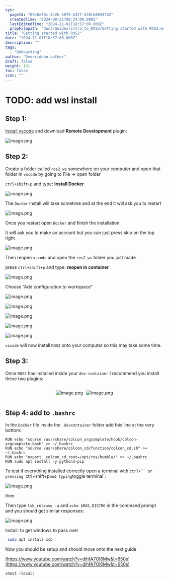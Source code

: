 ```yaml
---
sys:
  pageId: "89e0a78c-4e2b-4070-b327-d28cb0694742"
  createdTime: "2024-08-21T00:24:00.000Z"
  lastEditedTime: "2024-11-01T18:57:00.000Z"
  propFilepath: "docs/Guides/intro_to_ROS2/Getting started with ROS2.md"
title: "Getting started with ROS2"
date: "2024-11-01T18:57:00.000Z"
description: ""
tags:
  - "Onboarding"
author: "Overridden author"
draft: false
weight: 141
toc: false
icon: ""
---
```


# TODO: add wsl install

## Step 1:

[Install vscode](https://code.visualstudio.com/download) and download **Remote Development** plugin:

![image.png](https://prod-files-secure.s3.us-west-2.amazonaws.com/d518164a-d88e-44d1-a4ee-3adb3bd8bce0/efb52993-1881-4a40-b95e-6f020334f022/image.png?X-Amz-Algorithm=AWS4-HMAC-SHA256&X-Amz-Content-Sha256=UNSIGNED-PAYLOAD&X-Amz-Credential=ASIAZI2LB466U4GLBNYR%2F20250413%2Fus-west-2%2Fs3%2Faws4_request&X-Amz-Date=20250413T110109Z&X-Amz-Expires=3600&X-Amz-Security-Token=IQoJb3JpZ2luX2VjEHMaCXVzLXdlc3QtMiJIMEYCIQCn4Lfs%2F4K7JRKxDs4qevy0bdFQRtQbWQTPIVXJdRikVgIhANonry1eAOWZYF7pOeLGsgiNvFjH8fENO4dCHmnJ3iTmKogECOv%2F%2F%2F%2F%2F%2F%2F%2F%2F%2FwEQABoMNjM3NDIzMTgzODA1Igy7XFrYPWehkzeME%2Bkq3AP881Uro710M2L8jrrpLHVDLEktnc164dweQJr6BCyCftXlDHFOgqW9AsK8lZ5GNNGLkh8kFCvJjeMckLlHyQImpMOVbb7l1GmN0OWTzMCgSKLP5lM1SaGMsoJx%2Fxlk22TLgVyBc9hyu%2Byvw2FzpTX1ue4BDq%2FR0MrCsEjnZe7jUAPDW3rRgtmEFQ%2BoiWebO35HUGDCT2XPr7m3TuIAHH3KKA4a8DBz07J3FtYPDz%2Fcee7nmaLLUlKFtcWrP20vwG6H8229ga%2BG%2Falkc%2FCxBDJde6KtB4sXlPX4BYOcy76wXptfSFfGxZsdod4%2BNwbHkgZJocp7MNyM%2BLVF8ehZHPKvcpQnSw%2Fw8k%2F0yANEz3eCyei45BssYnROPDCvDSSyR6XgktiF4xc7xoBHFpWTcCDmNzpBmXC3plhyKdh6%2FVTn8CMCKVOGpg%2FcPbsizEOwLrInpttBtxJTNrmm86qVBXsbiRXEbesDA4NbjIyoEo7FubqX65XmX%2FhhhejFnLbvjCyDmtYBt9o%2Fjo2z1TQpRym%2BN1Q8hL%2BL250d1nMAGZLfyxDAsP64lGq263EI%2BS%2FmrEm%2BBRpZsLfeUTV6TwOnafWixbkHPfa66wQd9vCPPe1XLMNp7ulBz0bMz%2FHw4zCuo%2B6%2FBjqkAZFxFoJQsIad2wklNJN6LWzkfsNQ78ajLWO%2B%2Bj7UB0C4FnUHw2SCJHKnTOJ5a6rDrVm4STDWhNRfHbSynhOlO2zBKzz1wzK3CIMwVA0nFd%2BD45BtYjOdDzZEgyBuAn4sazzk%2Fz2jiWmSOdK0VSFba0UBUr2K%2Bgq%2FcLp4nuiA6ad8Anczuq4ZBPmyifZOeL8W%2BVMZSEUQ3bqkLUDeHGlTuqmx0%2BwI&X-Amz-Signature=25e1c2c0ad4526e27eb9a9c8864cc2b6035389747dccca19f6d9b614fa5e8da5&X-Amz-SignedHeaders=host&x-id=GetObject)

## Step 2:

Create a folder called `ros2_ws` somewhere on your computer and open that folder in `vscode` by going to File → open folder 

`ctrl+shift+p` and type: **Install Docker**

![image.png](https://prod-files-secure.s3.us-west-2.amazonaws.com/d518164a-d88e-44d1-a4ee-3adb3bd8bce0/2269dc0e-1cd5-47ff-bceb-c04ad9b2eab0/image.png?X-Amz-Algorithm=AWS4-HMAC-SHA256&X-Amz-Content-Sha256=UNSIGNED-PAYLOAD&X-Amz-Credential=ASIAZI2LB466U4GLBNYR%2F20250413%2Fus-west-2%2Fs3%2Faws4_request&X-Amz-Date=20250413T110109Z&X-Amz-Expires=3600&X-Amz-Security-Token=IQoJb3JpZ2luX2VjEHMaCXVzLXdlc3QtMiJIMEYCIQCn4Lfs%2F4K7JRKxDs4qevy0bdFQRtQbWQTPIVXJdRikVgIhANonry1eAOWZYF7pOeLGsgiNvFjH8fENO4dCHmnJ3iTmKogECOv%2F%2F%2F%2F%2F%2F%2F%2F%2F%2FwEQABoMNjM3NDIzMTgzODA1Igy7XFrYPWehkzeME%2Bkq3AP881Uro710M2L8jrrpLHVDLEktnc164dweQJr6BCyCftXlDHFOgqW9AsK8lZ5GNNGLkh8kFCvJjeMckLlHyQImpMOVbb7l1GmN0OWTzMCgSKLP5lM1SaGMsoJx%2Fxlk22TLgVyBc9hyu%2Byvw2FzpTX1ue4BDq%2FR0MrCsEjnZe7jUAPDW3rRgtmEFQ%2BoiWebO35HUGDCT2XPr7m3TuIAHH3KKA4a8DBz07J3FtYPDz%2Fcee7nmaLLUlKFtcWrP20vwG6H8229ga%2BG%2Falkc%2FCxBDJde6KtB4sXlPX4BYOcy76wXptfSFfGxZsdod4%2BNwbHkgZJocp7MNyM%2BLVF8ehZHPKvcpQnSw%2Fw8k%2F0yANEz3eCyei45BssYnROPDCvDSSyR6XgktiF4xc7xoBHFpWTcCDmNzpBmXC3plhyKdh6%2FVTn8CMCKVOGpg%2FcPbsizEOwLrInpttBtxJTNrmm86qVBXsbiRXEbesDA4NbjIyoEo7FubqX65XmX%2FhhhejFnLbvjCyDmtYBt9o%2Fjo2z1TQpRym%2BN1Q8hL%2BL250d1nMAGZLfyxDAsP64lGq263EI%2BS%2FmrEm%2BBRpZsLfeUTV6TwOnafWixbkHPfa66wQd9vCPPe1XLMNp7ulBz0bMz%2FHw4zCuo%2B6%2FBjqkAZFxFoJQsIad2wklNJN6LWzkfsNQ78ajLWO%2B%2Bj7UB0C4FnUHw2SCJHKnTOJ5a6rDrVm4STDWhNRfHbSynhOlO2zBKzz1wzK3CIMwVA0nFd%2BD45BtYjOdDzZEgyBuAn4sazzk%2Fz2jiWmSOdK0VSFba0UBUr2K%2Bgq%2FcLp4nuiA6ad8Anczuq4ZBPmyifZOeL8W%2BVMZSEUQ3bqkLUDeHGlTuqmx0%2BwI&X-Amz-Signature=62a23b0b5c6dc48e83b4ac3ba2afc411d0793f053cce7e9c5c82241b8772d71d&X-Amz-SignedHeaders=host&x-id=GetObject)

The `Docker` install will take sometime and at the end it will ask you to restart

![image.png](https://prod-files-secure.s3.us-west-2.amazonaws.com/d518164a-d88e-44d1-a4ee-3adb3bd8bce0/ed233f78-be33-4b1f-b89c-9c346c0e961e/image.png?X-Amz-Algorithm=AWS4-HMAC-SHA256&X-Amz-Content-Sha256=UNSIGNED-PAYLOAD&X-Amz-Credential=ASIAZI2LB466U4GLBNYR%2F20250413%2Fus-west-2%2Fs3%2Faws4_request&X-Amz-Date=20250413T110109Z&X-Amz-Expires=3600&X-Amz-Security-Token=IQoJb3JpZ2luX2VjEHMaCXVzLXdlc3QtMiJIMEYCIQCn4Lfs%2F4K7JRKxDs4qevy0bdFQRtQbWQTPIVXJdRikVgIhANonry1eAOWZYF7pOeLGsgiNvFjH8fENO4dCHmnJ3iTmKogECOv%2F%2F%2F%2F%2F%2F%2F%2F%2F%2FwEQABoMNjM3NDIzMTgzODA1Igy7XFrYPWehkzeME%2Bkq3AP881Uro710M2L8jrrpLHVDLEktnc164dweQJr6BCyCftXlDHFOgqW9AsK8lZ5GNNGLkh8kFCvJjeMckLlHyQImpMOVbb7l1GmN0OWTzMCgSKLP5lM1SaGMsoJx%2Fxlk22TLgVyBc9hyu%2Byvw2FzpTX1ue4BDq%2FR0MrCsEjnZe7jUAPDW3rRgtmEFQ%2BoiWebO35HUGDCT2XPr7m3TuIAHH3KKA4a8DBz07J3FtYPDz%2Fcee7nmaLLUlKFtcWrP20vwG6H8229ga%2BG%2Falkc%2FCxBDJde6KtB4sXlPX4BYOcy76wXptfSFfGxZsdod4%2BNwbHkgZJocp7MNyM%2BLVF8ehZHPKvcpQnSw%2Fw8k%2F0yANEz3eCyei45BssYnROPDCvDSSyR6XgktiF4xc7xoBHFpWTcCDmNzpBmXC3plhyKdh6%2FVTn8CMCKVOGpg%2FcPbsizEOwLrInpttBtxJTNrmm86qVBXsbiRXEbesDA4NbjIyoEo7FubqX65XmX%2FhhhejFnLbvjCyDmtYBt9o%2Fjo2z1TQpRym%2BN1Q8hL%2BL250d1nMAGZLfyxDAsP64lGq263EI%2BS%2FmrEm%2BBRpZsLfeUTV6TwOnafWixbkHPfa66wQd9vCPPe1XLMNp7ulBz0bMz%2FHw4zCuo%2B6%2FBjqkAZFxFoJQsIad2wklNJN6LWzkfsNQ78ajLWO%2B%2Bj7UB0C4FnUHw2SCJHKnTOJ5a6rDrVm4STDWhNRfHbSynhOlO2zBKzz1wzK3CIMwVA0nFd%2BD45BtYjOdDzZEgyBuAn4sazzk%2Fz2jiWmSOdK0VSFba0UBUr2K%2Bgq%2FcLp4nuiA6ad8Anczuq4ZBPmyifZOeL8W%2BVMZSEUQ3bqkLUDeHGlTuqmx0%2BwI&X-Amz-Signature=8aa370c591f2ad463f9c479ca5db92a2b10ef92311a4b387bd142c145ef40d87&X-Amz-SignedHeaders=host&x-id=GetObject)

Once you restart open `Docker` and finish the installation

It will ask you to make an account but you can just press skip on the top right

![image.png](https://prod-files-secure.s3.us-west-2.amazonaws.com/d518164a-d88e-44d1-a4ee-3adb3bd8bce0/21010ad9-1659-4fd9-9f59-9932a09b2a3d/image.png?X-Amz-Algorithm=AWS4-HMAC-SHA256&X-Amz-Content-Sha256=UNSIGNED-PAYLOAD&X-Amz-Credential=ASIAZI2LB466U4GLBNYR%2F20250413%2Fus-west-2%2Fs3%2Faws4_request&X-Amz-Date=20250413T110109Z&X-Amz-Expires=3600&X-Amz-Security-Token=IQoJb3JpZ2luX2VjEHMaCXVzLXdlc3QtMiJIMEYCIQCn4Lfs%2F4K7JRKxDs4qevy0bdFQRtQbWQTPIVXJdRikVgIhANonry1eAOWZYF7pOeLGsgiNvFjH8fENO4dCHmnJ3iTmKogECOv%2F%2F%2F%2F%2F%2F%2F%2F%2F%2FwEQABoMNjM3NDIzMTgzODA1Igy7XFrYPWehkzeME%2Bkq3AP881Uro710M2L8jrrpLHVDLEktnc164dweQJr6BCyCftXlDHFOgqW9AsK8lZ5GNNGLkh8kFCvJjeMckLlHyQImpMOVbb7l1GmN0OWTzMCgSKLP5lM1SaGMsoJx%2Fxlk22TLgVyBc9hyu%2Byvw2FzpTX1ue4BDq%2FR0MrCsEjnZe7jUAPDW3rRgtmEFQ%2BoiWebO35HUGDCT2XPr7m3TuIAHH3KKA4a8DBz07J3FtYPDz%2Fcee7nmaLLUlKFtcWrP20vwG6H8229ga%2BG%2Falkc%2FCxBDJde6KtB4sXlPX4BYOcy76wXptfSFfGxZsdod4%2BNwbHkgZJocp7MNyM%2BLVF8ehZHPKvcpQnSw%2Fw8k%2F0yANEz3eCyei45BssYnROPDCvDSSyR6XgktiF4xc7xoBHFpWTcCDmNzpBmXC3plhyKdh6%2FVTn8CMCKVOGpg%2FcPbsizEOwLrInpttBtxJTNrmm86qVBXsbiRXEbesDA4NbjIyoEo7FubqX65XmX%2FhhhejFnLbvjCyDmtYBt9o%2Fjo2z1TQpRym%2BN1Q8hL%2BL250d1nMAGZLfyxDAsP64lGq263EI%2BS%2FmrEm%2BBRpZsLfeUTV6TwOnafWixbkHPfa66wQd9vCPPe1XLMNp7ulBz0bMz%2FHw4zCuo%2B6%2FBjqkAZFxFoJQsIad2wklNJN6LWzkfsNQ78ajLWO%2B%2Bj7UB0C4FnUHw2SCJHKnTOJ5a6rDrVm4STDWhNRfHbSynhOlO2zBKzz1wzK3CIMwVA0nFd%2BD45BtYjOdDzZEgyBuAn4sazzk%2Fz2jiWmSOdK0VSFba0UBUr2K%2Bgq%2FcLp4nuiA6ad8Anczuq4ZBPmyifZOeL8W%2BVMZSEUQ3bqkLUDeHGlTuqmx0%2BwI&X-Amz-Signature=107f68dc09327703829f22313649429ae0924e6b7f3fcbed371904233b505c4a&X-Amz-SignedHeaders=host&x-id=GetObject)

Then reopen `vscode` and open the `ros2_ws` folder you just made

press `ctrl+shift+p` and type: **reopen in container**

![image.png](https://prod-files-secure.s3.us-west-2.amazonaws.com/d518164a-d88e-44d1-a4ee-3adb3bd8bce0/4e93b8c2-41ad-488c-8095-c74205196118/image.png?X-Amz-Algorithm=AWS4-HMAC-SHA256&X-Amz-Content-Sha256=UNSIGNED-PAYLOAD&X-Amz-Credential=ASIAZI2LB466U4GLBNYR%2F20250413%2Fus-west-2%2Fs3%2Faws4_request&X-Amz-Date=20250413T110109Z&X-Amz-Expires=3600&X-Amz-Security-Token=IQoJb3JpZ2luX2VjEHMaCXVzLXdlc3QtMiJIMEYCIQCn4Lfs%2F4K7JRKxDs4qevy0bdFQRtQbWQTPIVXJdRikVgIhANonry1eAOWZYF7pOeLGsgiNvFjH8fENO4dCHmnJ3iTmKogECOv%2F%2F%2F%2F%2F%2F%2F%2F%2F%2FwEQABoMNjM3NDIzMTgzODA1Igy7XFrYPWehkzeME%2Bkq3AP881Uro710M2L8jrrpLHVDLEktnc164dweQJr6BCyCftXlDHFOgqW9AsK8lZ5GNNGLkh8kFCvJjeMckLlHyQImpMOVbb7l1GmN0OWTzMCgSKLP5lM1SaGMsoJx%2Fxlk22TLgVyBc9hyu%2Byvw2FzpTX1ue4BDq%2FR0MrCsEjnZe7jUAPDW3rRgtmEFQ%2BoiWebO35HUGDCT2XPr7m3TuIAHH3KKA4a8DBz07J3FtYPDz%2Fcee7nmaLLUlKFtcWrP20vwG6H8229ga%2BG%2Falkc%2FCxBDJde6KtB4sXlPX4BYOcy76wXptfSFfGxZsdod4%2BNwbHkgZJocp7MNyM%2BLVF8ehZHPKvcpQnSw%2Fw8k%2F0yANEz3eCyei45BssYnROPDCvDSSyR6XgktiF4xc7xoBHFpWTcCDmNzpBmXC3plhyKdh6%2FVTn8CMCKVOGpg%2FcPbsizEOwLrInpttBtxJTNrmm86qVBXsbiRXEbesDA4NbjIyoEo7FubqX65XmX%2FhhhejFnLbvjCyDmtYBt9o%2Fjo2z1TQpRym%2BN1Q8hL%2BL250d1nMAGZLfyxDAsP64lGq263EI%2BS%2FmrEm%2BBRpZsLfeUTV6TwOnafWixbkHPfa66wQd9vCPPe1XLMNp7ulBz0bMz%2FHw4zCuo%2B6%2FBjqkAZFxFoJQsIad2wklNJN6LWzkfsNQ78ajLWO%2B%2Bj7UB0C4FnUHw2SCJHKnTOJ5a6rDrVm4STDWhNRfHbSynhOlO2zBKzz1wzK3CIMwVA0nFd%2BD45BtYjOdDzZEgyBuAn4sazzk%2Fz2jiWmSOdK0VSFba0UBUr2K%2Bgq%2FcLp4nuiA6ad8Anczuq4ZBPmyifZOeL8W%2BVMZSEUQ3bqkLUDeHGlTuqmx0%2BwI&X-Amz-Signature=bc09877c54d52aa52d4c5139fbe05caf2784999005e6971a84b108be2009a05a&X-Amz-SignedHeaders=host&x-id=GetObject)

Choose “Add configuration to workspace”

![image.png](https://prod-files-secure.s3.us-west-2.amazonaws.com/d518164a-d88e-44d1-a4ee-3adb3bd8bce0/9560b282-5060-4989-ba37-97e7b2c22476/image.png?X-Amz-Algorithm=AWS4-HMAC-SHA256&X-Amz-Content-Sha256=UNSIGNED-PAYLOAD&X-Amz-Credential=ASIAZI2LB466U4GLBNYR%2F20250413%2Fus-west-2%2Fs3%2Faws4_request&X-Amz-Date=20250413T110109Z&X-Amz-Expires=3600&X-Amz-Security-Token=IQoJb3JpZ2luX2VjEHMaCXVzLXdlc3QtMiJIMEYCIQCn4Lfs%2F4K7JRKxDs4qevy0bdFQRtQbWQTPIVXJdRikVgIhANonry1eAOWZYF7pOeLGsgiNvFjH8fENO4dCHmnJ3iTmKogECOv%2F%2F%2F%2F%2F%2F%2F%2F%2F%2FwEQABoMNjM3NDIzMTgzODA1Igy7XFrYPWehkzeME%2Bkq3AP881Uro710M2L8jrrpLHVDLEktnc164dweQJr6BCyCftXlDHFOgqW9AsK8lZ5GNNGLkh8kFCvJjeMckLlHyQImpMOVbb7l1GmN0OWTzMCgSKLP5lM1SaGMsoJx%2Fxlk22TLgVyBc9hyu%2Byvw2FzpTX1ue4BDq%2FR0MrCsEjnZe7jUAPDW3rRgtmEFQ%2BoiWebO35HUGDCT2XPr7m3TuIAHH3KKA4a8DBz07J3FtYPDz%2Fcee7nmaLLUlKFtcWrP20vwG6H8229ga%2BG%2Falkc%2FCxBDJde6KtB4sXlPX4BYOcy76wXptfSFfGxZsdod4%2BNwbHkgZJocp7MNyM%2BLVF8ehZHPKvcpQnSw%2Fw8k%2F0yANEz3eCyei45BssYnROPDCvDSSyR6XgktiF4xc7xoBHFpWTcCDmNzpBmXC3plhyKdh6%2FVTn8CMCKVOGpg%2FcPbsizEOwLrInpttBtxJTNrmm86qVBXsbiRXEbesDA4NbjIyoEo7FubqX65XmX%2FhhhejFnLbvjCyDmtYBt9o%2Fjo2z1TQpRym%2BN1Q8hL%2BL250d1nMAGZLfyxDAsP64lGq263EI%2BS%2FmrEm%2BBRpZsLfeUTV6TwOnafWixbkHPfa66wQd9vCPPe1XLMNp7ulBz0bMz%2FHw4zCuo%2B6%2FBjqkAZFxFoJQsIad2wklNJN6LWzkfsNQ78ajLWO%2B%2Bj7UB0C4FnUHw2SCJHKnTOJ5a6rDrVm4STDWhNRfHbSynhOlO2zBKzz1wzK3CIMwVA0nFd%2BD45BtYjOdDzZEgyBuAn4sazzk%2Fz2jiWmSOdK0VSFba0UBUr2K%2Bgq%2FcLp4nuiA6ad8Anczuq4ZBPmyifZOeL8W%2BVMZSEUQ3bqkLUDeHGlTuqmx0%2BwI&X-Amz-Signature=c418dadb06e7cec5f47d58d822a48c5c5fdb0537aa52a1aa67d9c84b81e97ba6&X-Amz-SignedHeaders=host&x-id=GetObject)

![image.png](https://prod-files-secure.s3.us-west-2.amazonaws.com/d518164a-d88e-44d1-a4ee-3adb3bd8bce0/2ee63f81-886b-48e8-a553-dc6e5eac99e4/image.png?X-Amz-Algorithm=AWS4-HMAC-SHA256&X-Amz-Content-Sha256=UNSIGNED-PAYLOAD&X-Amz-Credential=ASIAZI2LB466U4GLBNYR%2F20250413%2Fus-west-2%2Fs3%2Faws4_request&X-Amz-Date=20250413T110109Z&X-Amz-Expires=3600&X-Amz-Security-Token=IQoJb3JpZ2luX2VjEHMaCXVzLXdlc3QtMiJIMEYCIQCn4Lfs%2F4K7JRKxDs4qevy0bdFQRtQbWQTPIVXJdRikVgIhANonry1eAOWZYF7pOeLGsgiNvFjH8fENO4dCHmnJ3iTmKogECOv%2F%2F%2F%2F%2F%2F%2F%2F%2F%2FwEQABoMNjM3NDIzMTgzODA1Igy7XFrYPWehkzeME%2Bkq3AP881Uro710M2L8jrrpLHVDLEktnc164dweQJr6BCyCftXlDHFOgqW9AsK8lZ5GNNGLkh8kFCvJjeMckLlHyQImpMOVbb7l1GmN0OWTzMCgSKLP5lM1SaGMsoJx%2Fxlk22TLgVyBc9hyu%2Byvw2FzpTX1ue4BDq%2FR0MrCsEjnZe7jUAPDW3rRgtmEFQ%2BoiWebO35HUGDCT2XPr7m3TuIAHH3KKA4a8DBz07J3FtYPDz%2Fcee7nmaLLUlKFtcWrP20vwG6H8229ga%2BG%2Falkc%2FCxBDJde6KtB4sXlPX4BYOcy76wXptfSFfGxZsdod4%2BNwbHkgZJocp7MNyM%2BLVF8ehZHPKvcpQnSw%2Fw8k%2F0yANEz3eCyei45BssYnROPDCvDSSyR6XgktiF4xc7xoBHFpWTcCDmNzpBmXC3plhyKdh6%2FVTn8CMCKVOGpg%2FcPbsizEOwLrInpttBtxJTNrmm86qVBXsbiRXEbesDA4NbjIyoEo7FubqX65XmX%2FhhhejFnLbvjCyDmtYBt9o%2Fjo2z1TQpRym%2BN1Q8hL%2BL250d1nMAGZLfyxDAsP64lGq263EI%2BS%2FmrEm%2BBRpZsLfeUTV6TwOnafWixbkHPfa66wQd9vCPPe1XLMNp7ulBz0bMz%2FHw4zCuo%2B6%2FBjqkAZFxFoJQsIad2wklNJN6LWzkfsNQ78ajLWO%2B%2Bj7UB0C4FnUHw2SCJHKnTOJ5a6rDrVm4STDWhNRfHbSynhOlO2zBKzz1wzK3CIMwVA0nFd%2BD45BtYjOdDzZEgyBuAn4sazzk%2Fz2jiWmSOdK0VSFba0UBUr2K%2Bgq%2FcLp4nuiA6ad8Anczuq4ZBPmyifZOeL8W%2BVMZSEUQ3bqkLUDeHGlTuqmx0%2BwI&X-Amz-Signature=098df8077c4835401ca2f37430e8beb7a12bb831e18944d179b7042459aed9da&X-Amz-SignedHeaders=host&x-id=GetObject)

![image.png](https://prod-files-secure.s3.us-west-2.amazonaws.com/d518164a-d88e-44d1-a4ee-3adb3bd8bce0/ae1580b2-b048-407e-aed9-b584224a7a04/image.png?X-Amz-Algorithm=AWS4-HMAC-SHA256&X-Amz-Content-Sha256=UNSIGNED-PAYLOAD&X-Amz-Credential=ASIAZI2LB466U4GLBNYR%2F20250413%2Fus-west-2%2Fs3%2Faws4_request&X-Amz-Date=20250413T110109Z&X-Amz-Expires=3600&X-Amz-Security-Token=IQoJb3JpZ2luX2VjEHMaCXVzLXdlc3QtMiJIMEYCIQCn4Lfs%2F4K7JRKxDs4qevy0bdFQRtQbWQTPIVXJdRikVgIhANonry1eAOWZYF7pOeLGsgiNvFjH8fENO4dCHmnJ3iTmKogECOv%2F%2F%2F%2F%2F%2F%2F%2F%2F%2FwEQABoMNjM3NDIzMTgzODA1Igy7XFrYPWehkzeME%2Bkq3AP881Uro710M2L8jrrpLHVDLEktnc164dweQJr6BCyCftXlDHFOgqW9AsK8lZ5GNNGLkh8kFCvJjeMckLlHyQImpMOVbb7l1GmN0OWTzMCgSKLP5lM1SaGMsoJx%2Fxlk22TLgVyBc9hyu%2Byvw2FzpTX1ue4BDq%2FR0MrCsEjnZe7jUAPDW3rRgtmEFQ%2BoiWebO35HUGDCT2XPr7m3TuIAHH3KKA4a8DBz07J3FtYPDz%2Fcee7nmaLLUlKFtcWrP20vwG6H8229ga%2BG%2Falkc%2FCxBDJde6KtB4sXlPX4BYOcy76wXptfSFfGxZsdod4%2BNwbHkgZJocp7MNyM%2BLVF8ehZHPKvcpQnSw%2Fw8k%2F0yANEz3eCyei45BssYnROPDCvDSSyR6XgktiF4xc7xoBHFpWTcCDmNzpBmXC3plhyKdh6%2FVTn8CMCKVOGpg%2FcPbsizEOwLrInpttBtxJTNrmm86qVBXsbiRXEbesDA4NbjIyoEo7FubqX65XmX%2FhhhejFnLbvjCyDmtYBt9o%2Fjo2z1TQpRym%2BN1Q8hL%2BL250d1nMAGZLfyxDAsP64lGq263EI%2BS%2FmrEm%2BBRpZsLfeUTV6TwOnafWixbkHPfa66wQd9vCPPe1XLMNp7ulBz0bMz%2FHw4zCuo%2B6%2FBjqkAZFxFoJQsIad2wklNJN6LWzkfsNQ78ajLWO%2B%2Bj7UB0C4FnUHw2SCJHKnTOJ5a6rDrVm4STDWhNRfHbSynhOlO2zBKzz1wzK3CIMwVA0nFd%2BD45BtYjOdDzZEgyBuAn4sazzk%2Fz2jiWmSOdK0VSFba0UBUr2K%2Bgq%2FcLp4nuiA6ad8Anczuq4ZBPmyifZOeL8W%2BVMZSEUQ3bqkLUDeHGlTuqmx0%2BwI&X-Amz-Signature=4786dc6efea9dcd1ab1dde5ae31893f924456b03cb60f37c46f8a39e2b1638f6&X-Amz-SignedHeaders=host&x-id=GetObject)

![image.png](https://prod-files-secure.s3.us-west-2.amazonaws.com/d518164a-d88e-44d1-a4ee-3adb3bd8bce0/53255b28-f75e-430f-b9e3-c0ac8577e42b/image.png?X-Amz-Algorithm=AWS4-HMAC-SHA256&X-Amz-Content-Sha256=UNSIGNED-PAYLOAD&X-Amz-Credential=ASIAZI2LB466U4GLBNYR%2F20250413%2Fus-west-2%2Fs3%2Faws4_request&X-Amz-Date=20250413T110109Z&X-Amz-Expires=3600&X-Amz-Security-Token=IQoJb3JpZ2luX2VjEHMaCXVzLXdlc3QtMiJIMEYCIQCn4Lfs%2F4K7JRKxDs4qevy0bdFQRtQbWQTPIVXJdRikVgIhANonry1eAOWZYF7pOeLGsgiNvFjH8fENO4dCHmnJ3iTmKogECOv%2F%2F%2F%2F%2F%2F%2F%2F%2F%2FwEQABoMNjM3NDIzMTgzODA1Igy7XFrYPWehkzeME%2Bkq3AP881Uro710M2L8jrrpLHVDLEktnc164dweQJr6BCyCftXlDHFOgqW9AsK8lZ5GNNGLkh8kFCvJjeMckLlHyQImpMOVbb7l1GmN0OWTzMCgSKLP5lM1SaGMsoJx%2Fxlk22TLgVyBc9hyu%2Byvw2FzpTX1ue4BDq%2FR0MrCsEjnZe7jUAPDW3rRgtmEFQ%2BoiWebO35HUGDCT2XPr7m3TuIAHH3KKA4a8DBz07J3FtYPDz%2Fcee7nmaLLUlKFtcWrP20vwG6H8229ga%2BG%2Falkc%2FCxBDJde6KtB4sXlPX4BYOcy76wXptfSFfGxZsdod4%2BNwbHkgZJocp7MNyM%2BLVF8ehZHPKvcpQnSw%2Fw8k%2F0yANEz3eCyei45BssYnROPDCvDSSyR6XgktiF4xc7xoBHFpWTcCDmNzpBmXC3plhyKdh6%2FVTn8CMCKVOGpg%2FcPbsizEOwLrInpttBtxJTNrmm86qVBXsbiRXEbesDA4NbjIyoEo7FubqX65XmX%2FhhhejFnLbvjCyDmtYBt9o%2Fjo2z1TQpRym%2BN1Q8hL%2BL250d1nMAGZLfyxDAsP64lGq263EI%2BS%2FmrEm%2BBRpZsLfeUTV6TwOnafWixbkHPfa66wQd9vCPPe1XLMNp7ulBz0bMz%2FHw4zCuo%2B6%2FBjqkAZFxFoJQsIad2wklNJN6LWzkfsNQ78ajLWO%2B%2Bj7UB0C4FnUHw2SCJHKnTOJ5a6rDrVm4STDWhNRfHbSynhOlO2zBKzz1wzK3CIMwVA0nFd%2BD45BtYjOdDzZEgyBuAn4sazzk%2Fz2jiWmSOdK0VSFba0UBUr2K%2Bgq%2FcLp4nuiA6ad8Anczuq4ZBPmyifZOeL8W%2BVMZSEUQ3bqkLUDeHGlTuqmx0%2BwI&X-Amz-Signature=d2949ea29f513346fb7d30bdd98021b6dfb7fa37f7fb06b5eb9882d3d6d50bb5&X-Amz-SignedHeaders=host&x-id=GetObject)

![image.png](https://prod-files-secure.s3.us-west-2.amazonaws.com/d518164a-d88e-44d1-a4ee-3adb3bd8bce0/7c562767-5af9-4ffb-97d1-327bcdf4ee00/image.png?X-Amz-Algorithm=AWS4-HMAC-SHA256&X-Amz-Content-Sha256=UNSIGNED-PAYLOAD&X-Amz-Credential=ASIAZI2LB466U4GLBNYR%2F20250413%2Fus-west-2%2Fs3%2Faws4_request&X-Amz-Date=20250413T110109Z&X-Amz-Expires=3600&X-Amz-Security-Token=IQoJb3JpZ2luX2VjEHMaCXVzLXdlc3QtMiJIMEYCIQCn4Lfs%2F4K7JRKxDs4qevy0bdFQRtQbWQTPIVXJdRikVgIhANonry1eAOWZYF7pOeLGsgiNvFjH8fENO4dCHmnJ3iTmKogECOv%2F%2F%2F%2F%2F%2F%2F%2F%2F%2FwEQABoMNjM3NDIzMTgzODA1Igy7XFrYPWehkzeME%2Bkq3AP881Uro710M2L8jrrpLHVDLEktnc164dweQJr6BCyCftXlDHFOgqW9AsK8lZ5GNNGLkh8kFCvJjeMckLlHyQImpMOVbb7l1GmN0OWTzMCgSKLP5lM1SaGMsoJx%2Fxlk22TLgVyBc9hyu%2Byvw2FzpTX1ue4BDq%2FR0MrCsEjnZe7jUAPDW3rRgtmEFQ%2BoiWebO35HUGDCT2XPr7m3TuIAHH3KKA4a8DBz07J3FtYPDz%2Fcee7nmaLLUlKFtcWrP20vwG6H8229ga%2BG%2Falkc%2FCxBDJde6KtB4sXlPX4BYOcy76wXptfSFfGxZsdod4%2BNwbHkgZJocp7MNyM%2BLVF8ehZHPKvcpQnSw%2Fw8k%2F0yANEz3eCyei45BssYnROPDCvDSSyR6XgktiF4xc7xoBHFpWTcCDmNzpBmXC3plhyKdh6%2FVTn8CMCKVOGpg%2FcPbsizEOwLrInpttBtxJTNrmm86qVBXsbiRXEbesDA4NbjIyoEo7FubqX65XmX%2FhhhejFnLbvjCyDmtYBt9o%2Fjo2z1TQpRym%2BN1Q8hL%2BL250d1nMAGZLfyxDAsP64lGq263EI%2BS%2FmrEm%2BBRpZsLfeUTV6TwOnafWixbkHPfa66wQd9vCPPe1XLMNp7ulBz0bMz%2FHw4zCuo%2B6%2FBjqkAZFxFoJQsIad2wklNJN6LWzkfsNQ78ajLWO%2B%2Bj7UB0C4FnUHw2SCJHKnTOJ5a6rDrVm4STDWhNRfHbSynhOlO2zBKzz1wzK3CIMwVA0nFd%2BD45BtYjOdDzZEgyBuAn4sazzk%2Fz2jiWmSOdK0VSFba0UBUr2K%2Bgq%2FcLp4nuiA6ad8Anczuq4ZBPmyifZOeL8W%2BVMZSEUQ3bqkLUDeHGlTuqmx0%2BwI&X-Amz-Signature=1155e579311e6bc67b05ee0707dc109b27b42d44e10447a1551cdee6fc24fdd5&X-Amz-SignedHeaders=host&x-id=GetObject)

`vscode` will now install `ROS2` onto your computer so this may take some time.

## Step 3:

Once `ROS2` has installed inside your `dev-container` I recommend you install these two plugins:

<div style="display: flex;flex-direction: row; column-gap:10px; max-width: 630px;justify-content: center;">
<div>

![image.png](https://prod-files-secure.s3.us-west-2.amazonaws.com/d518164a-d88e-44d1-a4ee-3adb3bd8bce0/3fc3d550-5a54-4ba1-ba6b-faa01cdb7369/image.png?X-Amz-Algorithm=AWS4-HMAC-SHA256&X-Amz-Content-Sha256=UNSIGNED-PAYLOAD&X-Amz-Credential=ASIAZI2LB466Z326ZRVS%2F20250413%2Fus-west-2%2Fs3%2Faws4_request&X-Amz-Date=20250413T110120Z&X-Amz-Expires=3600&X-Amz-Security-Token=IQoJb3JpZ2luX2VjEHMaCXVzLXdlc3QtMiJHMEUCIHUcugYtQeXFArKEENhXfrdaKev4xKyrt9yCIkAe4r04AiEA%2Fw8MErJWYV0lg9NkIm1yG4sz5a6HOFYeulItMtb%2FrPcqiAQI7P%2F%2F%2F%2F%2F%2F%2F%2F%2F%2FARAAGgw2Mzc0MjMxODM4MDUiDO%2FcVKkNZv0DEWCv7SrcAw3LIWewwl81cHxhRzGFXIE%2F0iiwnj0taijuAUh080VrliX1%2BT3vresKVa4I7HKhvJHeQcjBmORoFIXJ5wlY5bnckf8cwENGJ8RIdOxT4FDsAFxbQ1%2Bbro%2BhkYdaUxtPsUqqhCFiV3O%2BqlcmrAB53Hsz8%2BrZ1T9%2Fd2GAnCSyagFmbb7wujU6syh0lN2IIkPcBm71kxbDwgeIJdJDRh9oovxSE%2Fglq%2FNoKtaIlhYKeu0oBQfSSZ9BsJaSAWcBYZRaBrYGx5ztKbu32nYtnc2dnFPbIPzz6T0m3zOLGRM5M6ZdlE1jx4HWsmCJRF5J0WfZmW3ZOePjYT7HD0783j28St2h3KJC5Q5VBWr54tCGeddmySD48LvKQya%2FnWzwl0X5%2BUQSthuSCuakQF1bLdsOgu2hDB2oXhzkl7FPXUiU6xJ6D2yz%2Fs8GWBWlYDTfpg3rRz4fmYODmr9o%2FlpxaMX38kdNjUBeMDcTKRNj1TVitCShkjZ3QGQBpsLZ7N%2F%2B8sBUAAmeRc3E919TiiE9aqcTLUFEP28AlcX39q9kAY44Zwcy6MP2vHUglGaYPmNhbaiyCPsuVcbEOFONisKLcOVDyOhZPp0oV95Gy4HVUfSAkUQLQgo6jjCeI9WWE0PbMKmj7r8GOqUBVoNtiEbJBarArAc%2BcyCJCYgveChrh9RpWcZUKwYOoEXI9HjR4T968AV%2FVlEVVSBOxiL9kzwbeDmz%2FBz3DGq6YS5UBS%2F968qHnEudnz8gQnmJLrA3MRgq0ZsWzTgNpk2MBZPZfzqWWSvjREgKxmTKmzbjRSj%2B5CQojBEBkY5F7vVyLvreUFJdXH4%2Btsc5pjr5XX%2FmXeyaGDyuS78GW0aUbjfOIpXv&X-Amz-Signature=03215ebc1badd53153891296dafc9f29b5ea9bfee6bc520878cb40cd3896e774&X-Amz-SignedHeaders=host&x-id=GetObject)

</div>
<div>

![image.png](https://prod-files-secure.s3.us-west-2.amazonaws.com/d518164a-d88e-44d1-a4ee-3adb3bd8bce0/d994cc66-13c2-4093-a5a3-f84cf4601a82/image.png?X-Amz-Algorithm=AWS4-HMAC-SHA256&X-Amz-Content-Sha256=UNSIGNED-PAYLOAD&X-Amz-Credential=ASIAZI2LB466Q4CYXSX7%2F20250413%2Fus-west-2%2Fs3%2Faws4_request&X-Amz-Date=20250413T110124Z&X-Amz-Expires=3600&X-Amz-Security-Token=IQoJb3JpZ2luX2VjEHMaCXVzLXdlc3QtMiJIMEYCIQDZEP%2FHolMJBMK68Nj4fifSueHm4r6FFZnxEP62oSmmIwIhAJ8i%2B1ekAubof6KegfgSewGmAKk1jo1RLCMr7LEBIpk9KogECOz%2F%2F%2F%2F%2F%2F%2F%2F%2F%2FwEQABoMNjM3NDIzMTgzODA1IgyHj2NVX4MGsUpBkEAq3APek77MzXfMQmH0YHpyrd4VyAjW%2BcD%2Fj8ugUpO%2F9lGzp2O5UCHuDxtuseGH6T%2BBpDVAEqTqRUDwlDGevM36CfTOFIMPlm7kC2QmEhto4AQT%2FP6SzMEVpwHQd%2B4DnSy9dsKdvp%2FkzbYomNB2KCIgxvLcs%2Fri3IfG5XzM8Ht5HPm9iywkzMnoLNMTbxVS0R%2FPT%2FsnD9Ek43VHx3306ZCam06COvWz0jqfzkGpHeoioeCBYZ5cTAlc5uwhkjV4geQIGvZaFCXCxVBB6U7kkUQpld4ksNPZOWq07M9KLJJuZqgtT80NLY2q03Or3DHkKbZer7LJAA2QwkByszze282NJcVg%2FFloDQd3VB2LqeCcnqaEqQ5Hk05QWz5jaAB5qvfArylTGs%2FX2WkI7Ft%2BuRwGJBTgLWKr6wq%2BuWWJspm4e%2FTdO1f6puySJcb4CxsT58NSttqh85noTOV5SEOC9SJsEGE0K1B7%2Fx36VlXdscx8SMSIhwsBgV%2BipqwOfIlCnAkV2OUmN%2FhfXLE44sbHduqR5JLTpJIOEJqK2JJRf3RmCixlh%2F5ymFRY%2FLRsIDz1Boa4g8vM8vzwEPZph35TAWE4kdkpL%2FjjVOWBUIJNfTyfj1BmnGHU5pVaq5xVg8B4gjCuo%2B6%2FBjqkAea3GI28XloJnFC52l9w33N2sU7Z%2BbhnnNZ6PzOwE1N7RKeGj32a1DBJss%2BwMl1Ki5x7IH037hQK0bl4aHaqA%2Bx42GyvhC%2FD2yHii%2BTY0gHhKTm9w6C02ziNrpW98FI7WAzzEY%2Fv251v5dSfSZAfQjWO%2B%2FOU0zqSNwl2cXy1NYNdYhDZsfkQpUqjbGuegnQ19s6ZPiChn%2FVMx9pCsaOMo0zNd4M%2B&X-Amz-Signature=013563898d1d92511d802714c541903e43b372a9d115d77aeeb39c417e655306&X-Amz-SignedHeaders=host&x-id=GetObject)

</div>
</div>

## Step 4: add to `.bashrc`

In the `Docker` file inside the `.devcontainer` folder add this line at the very bottom: 

```docker
RUN echo "source /usr/share/colcon_argcomplete/hook/colcon-argcomplete.bash" >> ~/.bashrc
RUN echo "source /usr/share/colcon_cd/function/colcon_cd.sh" >> ~/.bashrc
RUN echo "export _colcon_cd_root=/opt/ros/humble/" >> ~/.bashrc
RUN sudo apt install -y python3-pip 
```

To test if everything installed correctly open a terminal with `ctrl+`` or pressing `ctrl+shift+p` and typing `toggle terminal`:

![image.png](https://prod-files-secure.s3.us-west-2.amazonaws.com/d518164a-d88e-44d1-a4ee-3adb3bd8bce0/6a4943d8-b04e-4c02-9a58-775f3384d1a5/image.png?X-Amz-Algorithm=AWS4-HMAC-SHA256&X-Amz-Content-Sha256=UNSIGNED-PAYLOAD&X-Amz-Credential=ASIAZI2LB466U4GLBNYR%2F20250413%2Fus-west-2%2Fs3%2Faws4_request&X-Amz-Date=20250413T110109Z&X-Amz-Expires=3600&X-Amz-Security-Token=IQoJb3JpZ2luX2VjEHMaCXVzLXdlc3QtMiJIMEYCIQCn4Lfs%2F4K7JRKxDs4qevy0bdFQRtQbWQTPIVXJdRikVgIhANonry1eAOWZYF7pOeLGsgiNvFjH8fENO4dCHmnJ3iTmKogECOv%2F%2F%2F%2F%2F%2F%2F%2F%2F%2FwEQABoMNjM3NDIzMTgzODA1Igy7XFrYPWehkzeME%2Bkq3AP881Uro710M2L8jrrpLHVDLEktnc164dweQJr6BCyCftXlDHFOgqW9AsK8lZ5GNNGLkh8kFCvJjeMckLlHyQImpMOVbb7l1GmN0OWTzMCgSKLP5lM1SaGMsoJx%2Fxlk22TLgVyBc9hyu%2Byvw2FzpTX1ue4BDq%2FR0MrCsEjnZe7jUAPDW3rRgtmEFQ%2BoiWebO35HUGDCT2XPr7m3TuIAHH3KKA4a8DBz07J3FtYPDz%2Fcee7nmaLLUlKFtcWrP20vwG6H8229ga%2BG%2Falkc%2FCxBDJde6KtB4sXlPX4BYOcy76wXptfSFfGxZsdod4%2BNwbHkgZJocp7MNyM%2BLVF8ehZHPKvcpQnSw%2Fw8k%2F0yANEz3eCyei45BssYnROPDCvDSSyR6XgktiF4xc7xoBHFpWTcCDmNzpBmXC3plhyKdh6%2FVTn8CMCKVOGpg%2FcPbsizEOwLrInpttBtxJTNrmm86qVBXsbiRXEbesDA4NbjIyoEo7FubqX65XmX%2FhhhejFnLbvjCyDmtYBt9o%2Fjo2z1TQpRym%2BN1Q8hL%2BL250d1nMAGZLfyxDAsP64lGq263EI%2BS%2FmrEm%2BBRpZsLfeUTV6TwOnafWixbkHPfa66wQd9vCPPe1XLMNp7ulBz0bMz%2FHw4zCuo%2B6%2FBjqkAZFxFoJQsIad2wklNJN6LWzkfsNQ78ajLWO%2B%2Bj7UB0C4FnUHw2SCJHKnTOJ5a6rDrVm4STDWhNRfHbSynhOlO2zBKzz1wzK3CIMwVA0nFd%2BD45BtYjOdDzZEgyBuAn4sazzk%2Fz2jiWmSOdK0VSFba0UBUr2K%2Bgq%2FcLp4nuiA6ad8Anczuq4ZBPmyifZOeL8W%2BVMZSEUQ3bqkLUDeHGlTuqmx0%2BwI&X-Amz-Signature=8e77e9053e33f77b3f54458cc3a92f3338c38a1554530430e095b9ae7832bc51&X-Amz-SignedHeaders=host&x-id=GetObject)

then 

Then type `lsb_release -a` and `echo $ROS_DISTRO` in the command prompt and you should get similar responses:

![image.png](https://prod-files-secure.s3.us-west-2.amazonaws.com/d518164a-d88e-44d1-a4ee-3adb3bd8bce0/3e635dec-a805-4e85-8b9e-d000e5b71a4e/image.png?X-Amz-Algorithm=AWS4-HMAC-SHA256&X-Amz-Content-Sha256=UNSIGNED-PAYLOAD&X-Amz-Credential=ASIAZI2LB466U4GLBNYR%2F20250413%2Fus-west-2%2Fs3%2Faws4_request&X-Amz-Date=20250413T110109Z&X-Amz-Expires=3600&X-Amz-Security-Token=IQoJb3JpZ2luX2VjEHMaCXVzLXdlc3QtMiJIMEYCIQCn4Lfs%2F4K7JRKxDs4qevy0bdFQRtQbWQTPIVXJdRikVgIhANonry1eAOWZYF7pOeLGsgiNvFjH8fENO4dCHmnJ3iTmKogECOv%2F%2F%2F%2F%2F%2F%2F%2F%2F%2FwEQABoMNjM3NDIzMTgzODA1Igy7XFrYPWehkzeME%2Bkq3AP881Uro710M2L8jrrpLHVDLEktnc164dweQJr6BCyCftXlDHFOgqW9AsK8lZ5GNNGLkh8kFCvJjeMckLlHyQImpMOVbb7l1GmN0OWTzMCgSKLP5lM1SaGMsoJx%2Fxlk22TLgVyBc9hyu%2Byvw2FzpTX1ue4BDq%2FR0MrCsEjnZe7jUAPDW3rRgtmEFQ%2BoiWebO35HUGDCT2XPr7m3TuIAHH3KKA4a8DBz07J3FtYPDz%2Fcee7nmaLLUlKFtcWrP20vwG6H8229ga%2BG%2Falkc%2FCxBDJde6KtB4sXlPX4BYOcy76wXptfSFfGxZsdod4%2BNwbHkgZJocp7MNyM%2BLVF8ehZHPKvcpQnSw%2Fw8k%2F0yANEz3eCyei45BssYnROPDCvDSSyR6XgktiF4xc7xoBHFpWTcCDmNzpBmXC3plhyKdh6%2FVTn8CMCKVOGpg%2FcPbsizEOwLrInpttBtxJTNrmm86qVBXsbiRXEbesDA4NbjIyoEo7FubqX65XmX%2FhhhejFnLbvjCyDmtYBt9o%2Fjo2z1TQpRym%2BN1Q8hL%2BL250d1nMAGZLfyxDAsP64lGq263EI%2BS%2FmrEm%2BBRpZsLfeUTV6TwOnafWixbkHPfa66wQd9vCPPe1XLMNp7ulBz0bMz%2FHw4zCuo%2B6%2FBjqkAZFxFoJQsIad2wklNJN6LWzkfsNQ78ajLWO%2B%2Bj7UB0C4FnUHw2SCJHKnTOJ5a6rDrVm4STDWhNRfHbSynhOlO2zBKzz1wzK3CIMwVA0nFd%2BD45BtYjOdDzZEgyBuAn4sazzk%2Fz2jiWmSOdK0VSFba0UBUr2K%2Bgq%2FcLp4nuiA6ad8Anczuq4ZBPmyifZOeL8W%2BVMZSEUQ3bqkLUDeHGlTuqmx0%2BwI&X-Amz-Signature=36f185e068354bbd7e59a436d5728b77ca102f941d2094f82fd8f3e94265ab4d&X-Amz-SignedHeaders=host&x-id=GetObject)

Install:  to get windows to pass over

```bash
 sudo apt install xcb
```

Now you should be setup and should move onto the next guide 

[https://www.youtube.com/watch?v=dihfA7Ol6Mw&t=650s](https://www.youtube.com/watch?v=dihfA7Ol6Mw&t=650s)

```python
xhost +local:
```
